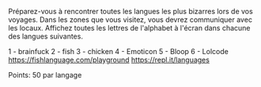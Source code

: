 Préparez-vous à rencontrer toutes les langues les plus bizarres lors de vos voyages. 
Dans les zones que vous visitez, vous devrez communiquer avec les locaux.
Affichez toutes les lettres de l'alphabet à l'écran dans chacune des langues suivantes.

1 - brainfuck
2 - fish
3 - chicken
4 - Emoticon
5 - Bloop
6 - Lolcode
https://fishlanguage.com/playground
https://repl.it/languages

Points: 50 par langage


